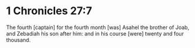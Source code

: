 # 1 Chronicles 27:7

The fourth [captain] for the fourth month [was] Asahel the brother of Joab, and Zebadiah his son after him: and in his course [were] twenty and four thousand.